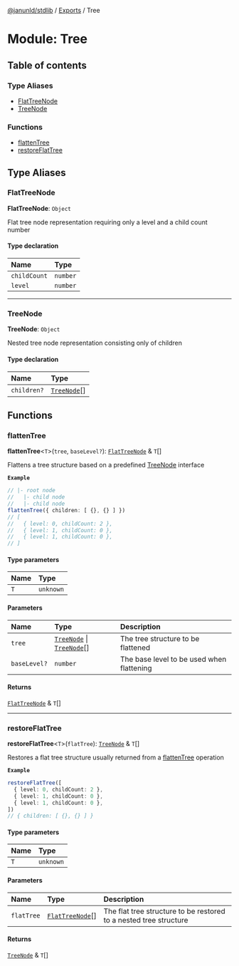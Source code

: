 [@janunld/stdlib](../README.md) / [Exports](../modules.md) / Tree

# Module: Tree

## Table of contents

### Type Aliases

- [FlatTreeNode](Tree.md#flattreenode)
- [TreeNode](Tree.md#treenode)

### Functions

- [flattenTree](Tree.md#flattentree)
- [restoreFlatTree](Tree.md#restoreflattree)

## Type Aliases

### FlatTreeNode

 **FlatTreeNode**: `Object`

Flat tree node representation requiring only a level and a child count number

#### Type declaration

| Name | Type |
| :------ | :------ |
| `childCount` | `number` |
| `level` | `number` |

___

### TreeNode

 **TreeNode**: `Object`

Nested tree node representation consisting only of children

#### Type declaration

| Name | Type |
| :------ | :------ |
| `children?` | [`TreeNode`](Tree.md#treenode)[] |

## Functions

### flattenTree

**flattenTree**<`T`\>(`tree`, `baseLevel?`): [`FlatTreeNode`](Tree.md#flattreenode) & `T`[]

Flattens a tree structure based on a predefined [TreeNode](Tree.md#treenode) interface

**`Example`**

```typescript
// |- root node
//   |- child node
//   |- child node
flattenTree({ children: [ {}, {} ] })
// [
//   { level: 0, childCount: 2 },
//   { level: 1, childCount: 0 },
//   { level: 1, childCount: 0 },
// ]
```

#### Type parameters

| Name | Type |
| :------ | :------ |
| `T` | `unknown` |

#### Parameters

| Name | Type | Description |
| :------ | :------ | :------ |
| `tree` | [`TreeNode`](Tree.md#treenode) \| [`TreeNode`](Tree.md#treenode)[] | The tree structure to be flattened |
| `baseLevel?` | `number` | The base level to be used when flattening |

#### Returns

[`FlatTreeNode`](Tree.md#flattreenode) & `T`[]

___

### restoreFlatTree

**restoreFlatTree**<`T`\>(`flatTree`): [`TreeNode`](Tree.md#treenode) & `T`[]

Restores a flat tree structure usually returned from a [flattenTree](Tree.md#flattentree) operation

**`Example`**

```typescript
restoreFlatTree([
  { level: 0, childCount: 2 },
  { level: 1, childCount: 0 },
  { level: 1, childCount: 0 },
])
// { children: [ {}, {} ] }
```

#### Type parameters

| Name | Type |
| :------ | :------ |
| `T` | `unknown` |

#### Parameters

| Name | Type | Description |
| :------ | :------ | :------ |
| `flatTree` | [`FlatTreeNode`](Tree.md#flattreenode)[] | The flat tree structure to be restored to a nested tree structure |

#### Returns

[`TreeNode`](Tree.md#treenode) & `T`[]
